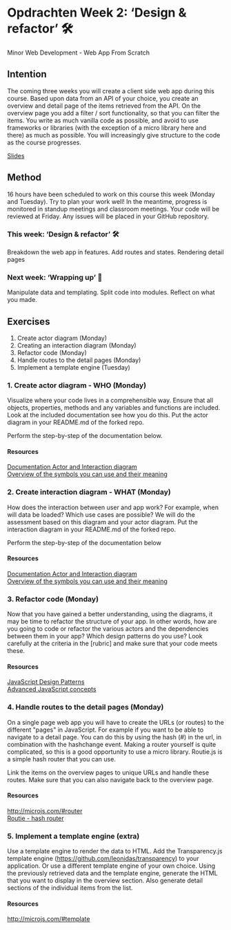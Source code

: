 # Opdrachten Week 2: ‘Design & refactor’ 🛠

Minor Web Development - Web App From Scratch

## Intention

The coming three weeks you will create a client side web app during this course. Based upon data from an API of your choice, you create an overview and detail page of the items retrieved from the API. On the overview page you add a filter / sort functionality, so that you can filter the items. You write as much vanilla code as possible, and avoid to use frameworks or libraries (with the exception of a micro library here and there) as much as possible. You will increasingly give structure to the code as the course progresses.

[Slides](https://docs.google.com/presentation/d/1ycANqFk9LtrZCBJF2TyQ1c_bejjEctSlb-52xbK_P1g/edit?usp=sharing)

## Method

16 hours have been scheduled to work on this course this week (Monday and Tuesday). Try to plan your work well! In the meantime, progress is monitored in standup meetings and classroom meetings. Your code will be reviewed at Friday. Any issues will be placed in your GitHub repository.

### This week: ‘Design & refactor’ 🛠

Breakdown the web app in features. Add routes and states. Rendering detail pages

### Next week: ‘Wrapping up’ 🎁

Manipulate data and templating. Split code into modules. Reflect on what you made.

## Exercises

1. Create actor diagram (Monday)
2. Creating an interaction diagram (Monday)
3. Refactor code (Monday)
4. Handle routes to the detail pages (Monday)
5. Implement a template engine (Tuesday)

### 1. Create actor diagram - WHO (Monday)

Visualize where your code lives in a comprehensible way. Ensure that all objects, properties, methods and any variables and functions are included. Look at the included documentation see how you do this. Put the actor diagram in your README.md of the forked repo.

Perform the step-by-step of the documentation below.

#### Resources

[Documentation Actor and Interaction diagram](https://docs.google.com/document/d/1445IOuXNTlCki89WkGSZxwJoxbHkdzuFgp53KCC9WOc/edit?usp=sharing)  
[Overview of the symbols you can use and their meaning](https://www.gliffy.com/blog/how-to-flowchart-basic-symbols-part-1-of-3)

### 2. Create interaction diagram - WHAT (Monday)

How does the interaction between user and app work? For example, when will data be loaded? Which use cases are possible? We will do the assessment based on this diagram and your actor diagram. Put the interaction diagram in your README.md of the forked repo.

Perform the step-by-step of the documentation below

#### Resources

[Documentation Actor and Interaction diagram](https://docs.google.com/document/d/1445IOuXNTlCki89WkGSZxwJoxbHkdzuFgp53KCC9WOc/edit?usp=sharing)  
[Overview of the symbols you can use and their meaning](https://www.gliffy.com/blog/how-to-flowchart-basic-symbols-part-1-of-3)

### 3. Refactor code (Monday)

Now that you have gained a better understanding, using the diagrams, it may be time to refactor the structure of your app. In other words, how are you going to code or refactor the various actors and the dependencies between them in your app? Which design patterns do you use? Look carefully at the criteria in the [rubric] and make sure that your code meets these.

#### Resources

[JavaScript Design Patterns](https://addyosmani.com/resources/essentialjsdesignpatterns/book/)    
[Advanced JavaScript concepts](http://javascriptissexy.com/16-javascript-concepts-you-must-know-well/)

### 4. Handle routes to the detail pages (Monday)

On a single page web app you will have to create the URLs (or routes) to the different "pages" in JavaScript. For example if you want to be able to navigate to a detail page. You can do this by using the hash (#) in the url, in combination with the hashchange event. Making a router yourself is quite complicated, so this is a good opportunity to use a micro library. Routie.js is a simple hash router that you can use.

Link the items on the overview pages to unique URLs and handle these routes.
Make sure that you can also navigate back to the overview page.

#### Resources

http://microjs.com/#router  
[Routie - hash router](http://projects.jga.me/routie/)  


### 5. Implement a template engine (extra)

Use a template engine to render the data to HTML.
Add the Transparency.js template engine (https://github.com/leonidas/transparency) to your application. Or use a different template engine of your own choice.
Using the previously retrieved data and the template engine, generate the HTML that you want to display in the overview section.
Also generate detail sections of the individual items from the list.

#### Resources

http://microjs.com/#template
